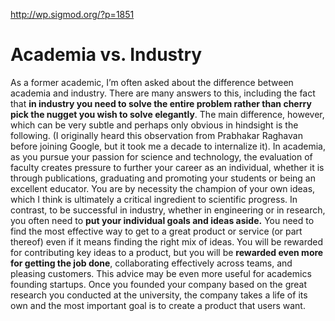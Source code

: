 http://wp.sigmod.org/?p=1851

# Academia vs. Industry

As a former academic, I’m often asked about the difference between academia and industry. There are many answers to this, including the fact that **in industry you need to solve the entire problem rather than cherry pick the nugget you wish to solve elegantly**. The main difference, however, which can be very subtle and perhaps only obvious in hindsight is the following. (I originally heard this observation from Prabhakar Raghavan before joining Google, but it took me a decade to internalize it). In academia, as you pursue your passion for science and technology, the evaluation of faculty creates pressure to further your career as an individual, whether it is through publications, graduating and promoting your students or being an excellent educator. You are by necessity the champion of your own ideas, which I think is ultimately a critical ingredient to scientific progress. In contrast, to be successful in industry, whether in engineering or in research, you often need to **put your individual goals and ideas aside.** You need to find the most effective way to get to a great product or service (or part thereof) even if it means finding the right mix of ideas. You will be rewarded for contributing key ideas to a product, but you will be **rewarded even more for getting the job done**, collaborating effectively across teams, and pleasing customers. This advice may be even more useful for academics founding startups. Once you founded your company based on the great research you conducted at the university, the company takes a life of its own and the most important goal is to create a product that users want. 
